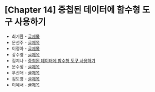 # [Chapter 14] 중첩된 데이터에 함수형 도구 사용하기

- 최기환 - [글제목](링크)
- 문선주 - [글제목](링크)
- 이정아 - [글제목](링크)
- 강수영 - [글제목](링크)
- 김지나 - [중첩된 데이터에 함수형 도구 사용하기](https://zzinao.notion.site/chap14-4e4430529fba4b949090723a93347107?pvs=4)
- 문수정 - [글제목](링크)
- 우신애 - [글제목](링크)
- 김도영 - [글제목](링크)
- 이예서 - [글제목](링크)
